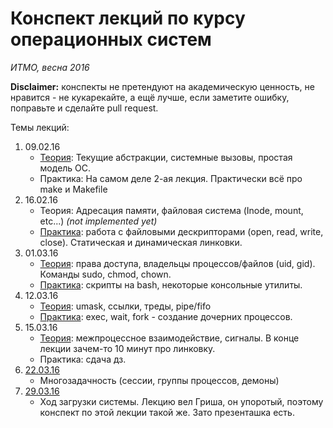 # Конспект лекций по курсу операционных систем
*ИТМО, весна 2016*

**Disclaimer:** конспекты не претендуют на академическую ценность, не нравится - не кукарекайте, а ещё лучше, если заметите ошибку, поправьте и сделайте pull request.

Темы лекций:

1. 09.02.16
    * [Теория](lectures/lecture0.md): Текущие абстракции, системные вызовы, простая модель ОС.
    * Практика: На самом деле 2-ая лекция. Практически всё про make и Makefile
2. 16.02.16
    * Теория: Адресация памяти, файловая система (Inode, mount, etc...) *(not implemented yet)*
    * [Практика](practices/practice1/practice1.md): работа с файловыми дескрипторами (open, read, write, close). Статическая и динамическая линковки.
3. 01.03.16 
    * [Теория](lectures/lecture2.md): права доступа, владельцы процессов/файлов (uid, gid). Команды sudo, chmod, chown.
    * [Практика](practices/practice2/practice2.md): скрипты на bash, некоторые консольные утилиты.  
4. 12.03.16 
    * [Теория](lectures/lecture3.md): umask, ссылки, треды, pipe/fifo
    * [Практика](practices/practice3/practice3.md): exec, wait, fork - создание дочерних процессов.
5. 15.03.16
    * [Теория](lectures/lecture4.md): межпроцессное взаимодействие, сигналы. В конце лекции зачем-то 10 минут про линковку.
    * Практика: сдача дз.
6. [22.03.16](lectures/lecture5.md) 
    * Многозадачность (сессии, группы процессов, демоны)
7. [29.03.16](lectures/OS-Init.pdf) 
    * Ход загрузки системы. Лекцию вел Гриша, он упоротый, поэтому конспект по этой лекции такой же. Зато презенташка есть.
